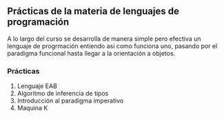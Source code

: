 ## Prácticas de la materia de lenguajes de programación

A lo largo del curso se desarrolla de manera simple pero efectiva un lenguaje de progrmación entiendo así como funciona uno, pasando por el paradigma funcional hasta llegar a la orientación a objetos.

### Prácticas
1. Lenguaje EAB
2. Algoritmo de inferencia de tipos
3. Introducción al paradigma imperativo
4. Maquina K